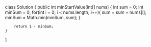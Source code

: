 class Solution {
    public int minStartValue(int[] nums) {
        int sum = 0;
        int minSum = 0;
        for(int i = 0; i < nums.length; i++){
            sum = sum + nums[i];
            minSum = Math.min(minSum, sum);
        }
        
        return 1 - minSum;
    }
}